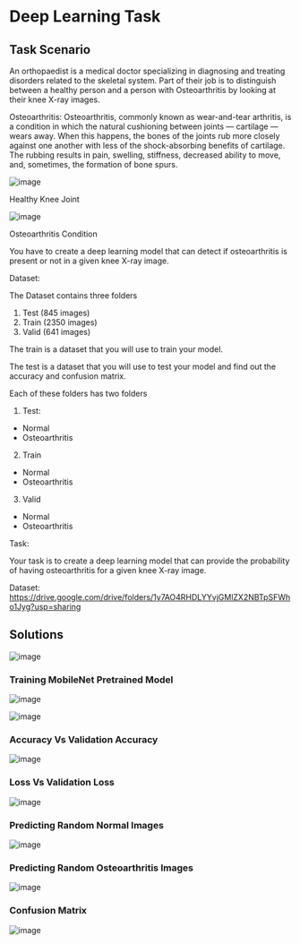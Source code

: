 # Deep Learning Task

## Task Scenario

An orthopaedist is a medical doctor specializing in diagnosing and treating disorders related to the skeletal system. Part of their job is to distinguish between a healthy person and a person with Osteoarthritis by looking at their knee X-ray images.

Osteoarthritis: Osteoarthritis, commonly known as wear-and-tear arthritis, is a condition in which the natural cushioning between joints — cartilage — wears away. When this happens, the bones of the joints rub more closely against one another with less of the shock-absorbing benefits of cartilage. The rubbing results in pain, swelling, stiffness, decreased ability to move, and, sometimes, the formation of bone spurs.

![image](https://user-images.githubusercontent.com/86974424/173244996-dceede66-8006-474a-968e-689239af2036.png)

Healthy Knee Joint

![image](https://user-images.githubusercontent.com/86974424/173245032-8121f1b5-c3ec-455f-95ca-c9e48a274ee2.png)

Osteoarthritis Condition

You have to create a deep learning model that can detect if osteoarthritis is present or not in a given knee X-ray image.

Dataset: 

The Dataset contains three folders 

1. Test (845 images)
2. Train (2350 images)
3. Valid (641 images)

The train is a dataset that you will use to train your model.

The test is a dataset that you will use to test your model and find out the accuracy and confusion matrix.

Each of these folders has two folders 

1. Test:
 - Normal
 - Osteoarthritis
2. Train
 - Normal
 - Osteoarthritis
3. Valid
 - Normal
 - Osteoarthritis

Task:

Your task is to create a deep learning model that can provide the probability of having osteoarthritis for a given knee X-ray image.

Dataset:
https://drive.google.com/drive/folders/1y7AO4RHDLYYvjGMlZX2NBTpSFWho1Jyg?usp=sharing

##
## Solutions

![image](https://user-images.githubusercontent.com/86974424/173246941-820689b8-5934-4a56-a5d8-99561f81d76c.png)

### Training MobileNet Pretrained Model
![image](https://user-images.githubusercontent.com/86974424/173246986-cca1a1bf-231c-4190-ba59-a10910528394.png)

![image](https://user-images.githubusercontent.com/86974424/173247013-bd14c493-036c-4b22-880e-9f6b6c59e469.png)

### Accuracy Vs Validation Accuracy
![image](https://user-images.githubusercontent.com/86974424/173247033-6d678bf7-19f9-417f-83fd-6b3dd68b80cd.png)

### Loss Vs Validation Loss
![image](https://user-images.githubusercontent.com/86974424/173247059-671e287b-4181-4d9d-adb7-5f3a2bf13a41.png)

### Predicting Random Normal Images
![image](https://user-images.githubusercontent.com/86974424/173247097-47356cbb-5551-476b-b7b6-6438032a6232.png)

### Predicting Random Osteoarthritis Images
![image](https://user-images.githubusercontent.com/86974424/173247119-8775e372-9d32-46d4-927b-9473d1e04489.png)

### Confusion Matrix
![image](https://user-images.githubusercontent.com/86974424/173306987-80978568-f1ae-4624-adab-d24d09dd97bb.png)
